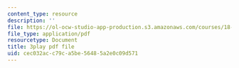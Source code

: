 ```yaml
---
content_type: resource
description: ''
file: https://ol-ocw-studio-app-production.s3.amazonaws.com/courses/18-06sc-linear-algebra-fall-2011/cec032acc79ca5be56485a2e0c09d571_pSbafxDHdgE.pdf
file_type: application/pdf
resourcetype: Document
title: 3play pdf file
uid: cec032ac-c79c-a5be-5648-5a2e0c09d571
---
```

